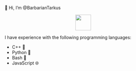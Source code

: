   👋 Hi, I’m @BarbarianTarkus <div style="text-align: center;">
  <img src="https://thumbs.gfycat.com/MiserableCavernousCapybara-max-1mb.gif" width="50" height="50" />
</div>

I have experience with the following programming languages:

* C++ 🚀
* Python 🐍
* Bash 🐚
* JavaScript 🌐

<!---
BarbarianTarkus/BarbarianTarkus is a ✨ special ✨ repository because its `README.md` (this file) appears on your GitHub profile.
You can click the Preview link to take a look at your changes.
--->
